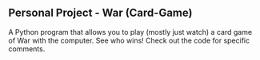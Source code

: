 ## Personal Project - War (Card-Game)

A Python program that allows you to play (mostly just watch) a card game of War with the computer. See who wins! Check out the code for specific comments.
